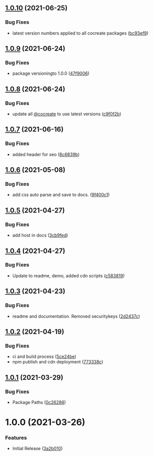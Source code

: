 ## [1.0.10](https://github.com/CoCreate-app/CoCreate-fullscreen/compare/v1.0.9...v1.0.10) (2021-06-25)


### Bug Fixes

* latest version numbers applied to all cocreate packages ([bc93ef9](https://github.com/CoCreate-app/CoCreate-fullscreen/commit/bc93ef939ce342e9d1a7605f3e46d51a761dc86e))

## [1.0.9](https://github.com/CoCreate-app/CoCreate-fullscreen/compare/v1.0.8...v1.0.9) (2021-06-24)


### Bug Fixes

* package versioningto 1.0.0 ([47f9006](https://github.com/CoCreate-app/CoCreate-fullscreen/commit/47f9006f3c103ff3dc49aaf4d03a01c0a6b4007e))

## [1.0.8](https://github.com/CoCreate-app/CoCreate-fullscreen/compare/v1.0.7...v1.0.8) (2021-06-24)


### Bug Fixes

* update all [@cocreate](https://github.com/cocreate) to use latest versions ([c9f0f2b](https://github.com/CoCreate-app/CoCreate-fullscreen/commit/c9f0f2b510bb307f905b5f914edc1d8b21dea922))

## [1.0.7](https://github.com/CoCreate-app/CoCreate-fullscreen/compare/v1.0.6...v1.0.7) (2021-06-16)


### Bug Fixes

* added header for seo ([8c6839b](https://github.com/CoCreate-app/CoCreate-fullscreen/commit/8c6839b98ea0373e002e85a06797feff14a74a72))

## [1.0.6](https://github.com/CoCreate-app/CoCreate-fullscreen/compare/v1.0.5...v1.0.6) (2021-05-08)


### Bug Fixes

* add css auto parse and save to docs. ([9f400c1](https://github.com/CoCreate-app/CoCreate-fullscreen/commit/9f400c14a8aac0407d8705ce19d164fcdc994a09))

## [1.0.5](https://github.com/CoCreate-app/CoCreate-fullscreen/compare/v1.0.4...v1.0.5) (2021-04-27)


### Bug Fixes

* add host in docs ([3cb9fed](https://github.com/CoCreate-app/CoCreate-fullscreen/commit/3cb9fedd5dbd4823f8a6bacd0bec92ba61b467a0))

## [1.0.4](https://github.com/CoCreate-app/CoCreate-fullscreen/compare/v1.0.3...v1.0.4) (2021-04-27)


### Bug Fixes

* Update to readme, demo, added cdn scripts ([c583819](https://github.com/CoCreate-app/CoCreate-fullscreen/commit/c5838192aa1611e574e083b570b99f8960492ddc))

## [1.0.3](https://github.com/CoCreate-app/CoCreate-fullscreen/compare/v1.0.2...v1.0.3) (2021-04-23)


### Bug Fixes

* readme and documentation. Removed securitykeys ([2d2437c](https://github.com/CoCreate-app/CoCreate-fullscreen/commit/2d2437cab369662fd523fc25e1f0a9cc305ab0e0))

## [1.0.2](https://github.com/CoCreate-app/CoCreate-fullscreen/compare/v1.0.1...v1.0.2) (2021-04-19)


### Bug Fixes

* ci and build process ([5ce24be](https://github.com/CoCreate-app/CoCreate-fullscreen/commit/5ce24be5060f4a898b2ff609f758bf39148b5b49))
* npm publish and cdn deployment ([773338c](https://github.com/CoCreate-app/CoCreate-fullscreen/commit/773338c62fc80303d4579e61851886f95605cbd3))

## [1.0.1](https://github.com/CoCreate-app/CoCreate-fullscreen/compare/v1.0.0...v1.0.1) (2021-03-29)


### Bug Fixes

* Package Paths ([0c26288](https://github.com/CoCreate-app/CoCreate-fullscreen/commit/0c2628859e1a550321b76ccd067e8c6b1302c989))

# 1.0.0 (2021-03-26)


### Features

* Initial Release ([3a2b010](https://github.com/CoCreate-app/CoCreate-fullscreen/commit/3a2b0100c27e5eedac3f346b23437dce70827f1b))
